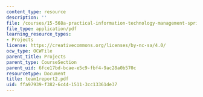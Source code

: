 ```yaml
---
content_type: resource
description: ''
file: /courses/15-568a-practical-information-technology-management-spring-2005/ffa97939f3826c4415113cc13361de37_team1report2.pdf
file_type: application/pdf
learning_resource_types:
- Projects
license: https://creativecommons.org/licenses/by-nc-sa/4.0/
ocw_type: OCWFile
parent_title: Projects
parent_type: CourseSection
parent_uid: 6fce17bd-bcae-e5c9-fbf4-9ac28a0b570c
resourcetype: Document
title: team1report2.pdf
uid: ffa97939-f382-6c44-1511-3cc13361de37
---
```

